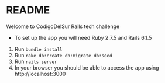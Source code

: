 # README

Welcome to CodigoDelSur Rails tech challenge

- To set up the app you will need Ruby 2.7.5 and Rails 6.1.5

1. Run `bundle install`
2. Run `rake db:create db:migrate db:seed`
3. Run `rails server`
4. In your browser you should be able to access the app using http://localhost:3000

